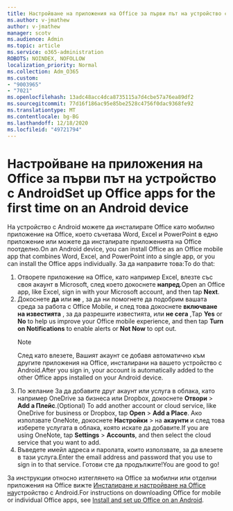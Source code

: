 ```yaml
---
title: Настройване на приложения на Office за първи път на устройство с Android
ms.author: v-jmathew
author: v-jmathew
manager: scotv
ms.audience: Admin
ms.topic: article
ms.service: o365-administration
ROBOTS: NOINDEX, NOFOLLOW
localization_priority: Normal
ms.collection: Adm_O365
ms.custom:
- "9003965"
- "7021"
ms.openlocfilehash: 13adc48acc4dca8735115a7d4cbe57a76ea89df2
ms.sourcegitcommit: 77d16f186ac95e85be2528c4756f0dac9368fe92
ms.translationtype: MT
ms.contentlocale: bg-BG
ms.lasthandoff: 12/18/2020
ms.locfileid: "49721794"
---
```

# <a name="set-up-office-apps-for-the-first-time-on-an-android-device"></a><span data-ttu-id="8bf41-102">Настройване на приложения на Office за първи път на устройство с Android</span><span class="sxs-lookup"><span data-stu-id="8bf41-102">Set up Office apps for the first time on an Android device</span></span>

<span data-ttu-id="8bf41-103">На устройство с Android можете да инсталирате Office като мобилно приложение на Office, което съчетава Word, Excel и PowerPoint в едно приложение или можете да инсталирате приложенията на Office поотделно.</span><span class="sxs-lookup"><span data-stu-id="8bf41-103">On an Android device, you can install Office as an Office mobile app that combines Word, Excel, and PowerPoint into a single app, or you can install the Office apps individually.</span></span> <span data-ttu-id="8bf41-104">За да направите това:</span><span class="sxs-lookup"><span data-stu-id="8bf41-104">To do that:</span></span>

1. <span data-ttu-id="8bf41-105">Отворете приложение на Office, като например Excel, влезте със своя акаунт в Microsoft, след което докоснете **напред**.</span><span class="sxs-lookup"><span data-stu-id="8bf41-105">Open an Office app, like Excel, sign in with your Microsoft account, and then tap **Next**.</span></span>
2. <span data-ttu-id="8bf41-106">Докоснете **да** или **не** , за да ни помогнете да подобрим вашата среда за работа с Office Mobile, и след това докоснете **включване на известията** , за да разрешите известията, или **не сега** ,</span><span class="sxs-lookup"><span data-stu-id="8bf41-106">Tap **Yes** or **No** to help us improve your Office mobile experience, and then tap **Turn on Notifications** to enable alerts or **Not Now** to opt out.</span></span>
    > [!NOTE]
    > <span data-ttu-id="8bf41-107">След като влезете, Вашият акаунт се добавя автоматично към другите приложения на Office, инсталирани на вашето устройство с Android.</span><span class="sxs-lookup"><span data-stu-id="8bf41-107">After you sign in, your account is automatically added to the other Office apps installed on your Android device.</span></span>
3. <span data-ttu-id="8bf41-108">По желание За да добавите друг акаунт или услуга в облака, като например OneDrive за бизнеса или Dropbox, докоснете **Отвори**  >  **Add a Плейс**.</span><span class="sxs-lookup"><span data-stu-id="8bf41-108">(Optional) To add another account or cloud service, like OneDrive for business or Dropbox, tap **Open** > **Add a Place**.</span></span> <span data-ttu-id="8bf41-109">Ако използвате OneNote, докоснете **Настройки**  >  на **акаунти** и след това изберете услугата в облака, която искате да добавите.</span><span class="sxs-lookup"><span data-stu-id="8bf41-109">If you are using OneNote, tap **Settings** > **Accounts**, and then select the cloud service that you want to add.</span></span>
4. <span data-ttu-id="8bf41-110">Въведете имейл адреса и паролата, които използвате, за да влезете в тази услуга.</span><span class="sxs-lookup"><span data-stu-id="8bf41-110">Enter the email address and password that you use to sign in to that service.</span></span> <span data-ttu-id="8bf41-111">Готови сте да продължите!</span><span class="sxs-lookup"><span data-stu-id="8bf41-111">You are good to go!</span></span>

<span data-ttu-id="8bf41-112">За инструкции относно изтеглянето на Office за мобилни или отделни приложения на Office вижте [Инсталиране и настройване на Office на](https://go.microsoft.com/fwlink/?linkid=2135287)устройство с Android.</span><span class="sxs-lookup"><span data-stu-id="8bf41-112">For instructions on downloading Office for mobile or individual Office apps, see [Install and set up Office on an Android](https://go.microsoft.com/fwlink/?linkid=2135287).</span></span>

